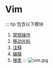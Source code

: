 # Vim

::: tip 包含以下模块
1. [常规操作](/linux/vim/common.md)
2. [移动光标](/linux/vim/move.md)
3. [注释](/linux/vim/annotation.md)
4. [编辑](/linux/vim/edit.md)
5. [搜索](/linux/vim/search.md)
:::
![vim.jpg](https://chevereto.zhuangzexin.top/images/2019/09/16/vim.jpg)

